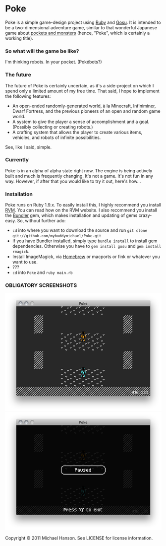 # Poke

Poke is a simple game-design project using [Ruby] and [Gosu]. It is intended to be a two-dimensional adventure game, similar to that wonderful Japanese game about [pockets and monsters] \(hence, "Poke", which is certainly a working title).

### So what will the game be like?

I'm thinking robots. In your pocket. (Pokébots?)

### The future

The future of Poke is certainly uncertain, as it's a side-project on which I spend only a limited amount of my free time. That said, I hope to implement the following features:

- An open-ended randomly-generated world, à la Minecraft, Infiniminer, Dwarf Fortress, and the previous pioneers of an open and random game world.
- A system to give the player a sense of accomplishment and a goal. (Possibly collecting or creating robots.)
- A crafting system that allows the player to create various items, vehicles, and robots of infinite possibilities.

See, like I said, simple.

### Currently

Poke is in an alpha of alpha state right now. The engine is being actively built and much is frequently changing. It's not a game. It's not fun in any way. However, if after that you would like to try it out, here's how...

### Installation

Poke runs on Ruby 1.9.x. To easily install this, I highly recommend you install [RVM]. You can read how on the RVM website. I also recommend you install the [Bundler] gem, which makes installation and updating of gems crazy-easy. So, without further ado:

- `cd` into where you want to download the source and run `git clone git://github.com/mybuddymichael/Poke.git`
- If you have Bundler installed, simply type `bundle install` to install gem dependencies. Otherwise you have to `gem install gosu` and  `gem install rmagick`.
- Install ImageMagick, via [Homebrew] or macports or fink or whatever you want to use.
- ???
- `cd` into `Poke` and `ruby main.rb`

### OBLIGATORY SCREENSHOTS

![](https://github.com/mybuddymichael/Poke/raw/master/screenshots/screenshot.png)
![](https://github.com/mybuddymichael/Poke/raw/master/screenshots/screenshot_paused.png)

Copyright © 2011 Michael Hanson. See LICENSE for license information.


[Ruby]: http://www.ruby-lang.org/en/
[Gosu]: http://libgosu.org/
[pockets and monsters]: http://en.wikipedia.org/wiki/Pokémon_(video_game_series)
[RVM]: https://rvm.beginrescueend.com/
[Bundler]: http://gembundler.com/
[Homebrew]: http://mxcl.github.com/homebrew/

